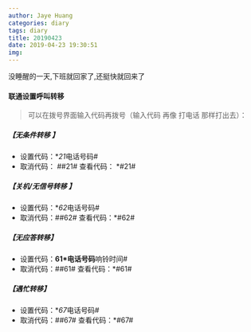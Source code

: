 ```yaml
---
author: Jaye Huang
categories: diary
tags: diary
title: 20190423
date: 2019-04-23 19:30:51
img:
---
```


没睡醒的一天,下班就回家了,还挺快就回来了

#### 联通设置呼叫转移

> 可以在拨号界面输入代码再拨号（输入代码 再像 打电话 那样打出去）：

##### 【无条件转移 】

- 设置代码：\**21*电话号码#
- 取消代码： ##21# 查看代码： \*#21#

##### 【关机/无信号转移 】

- 设置代码：\**62*电话号码#
- 取消代码：##62# 查看代码：\*#62#

##### 【无应答转移】

- 设置代码：**61\*电话号码**响铃时间#
- 取消代码：##61# 查看代码：\*#61#

##### 【遇忙转移】

- 设置代码：\**67*电话号码#
- 取消代码：##67# 查看代码：\*#67#
